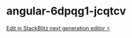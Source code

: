 # angular-6dpqg1-jcqtcv

[Edit in StackBlitz next generation editor ⚡️](https://stackblitz.com/~/github.com/ColinYoon0628/angular-6dpqg1-jcqtcv)